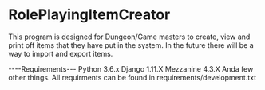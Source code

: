 # RolePlayingItemCreator
This program is designed for Dungeon/Game masters to create, view and print off items that they have put in the system. 
In the future there will be a way to import and export items. 

----Requirements---
Python 3.6.x
Django 1.11.X
Mezzanine 4.3.X
Anda  few other things. All requirments can be found in requirements/development.txt
